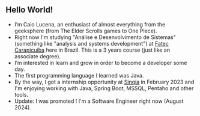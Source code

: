 ## Hello World!

- I’m Caio Lucena, an enthusiast of almost everything from the geeksphere (from The Elder Scrolls games to One Piece).
- Right now I'm studying "Análise e Desenvolvimento de Sistemas" (something like "analysis and systems development")
  at [Fatec Carapicuíba](http://www.fateccarapicuiba.edu.br/) here in Brazil. This is a 3 years course (just like an associate degree).
- I’m interested in learn and grow in order to become a developer some day.
- The first programming language I learned was Java.
- By the way, I got a internship opportunity at [Sinqia](https://sinqia.com.br/) in February 2023 and I'm enjoying working with Java, Spring Boot, MSSQL, Pentaho and other tools.
- Update: I was promoted ! I'm a Software Engineer right now (August 2024).
